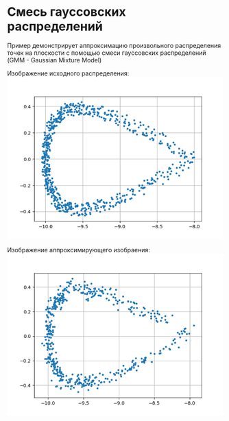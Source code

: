 # Смесь гауссовских распределений

Пример демонстрирует аппроксимацию произвольного распределения
точек на плоскости с помощью
смеси гауссовских распределений (GMM - Gaussian Mixture Model)

Изображение исходного распределения:
![Изображение](https://github.com/KlyachinVA/AI-Examples/blob/main/ml/gmm/images/TrueDistrib.png)

Изображение аппроксимирующего изобраения:
![Изображение](https://github.com/KlyachinVA/AI-Examples/blob/main/ml/gmm/images/ApproxDistrib.png)
